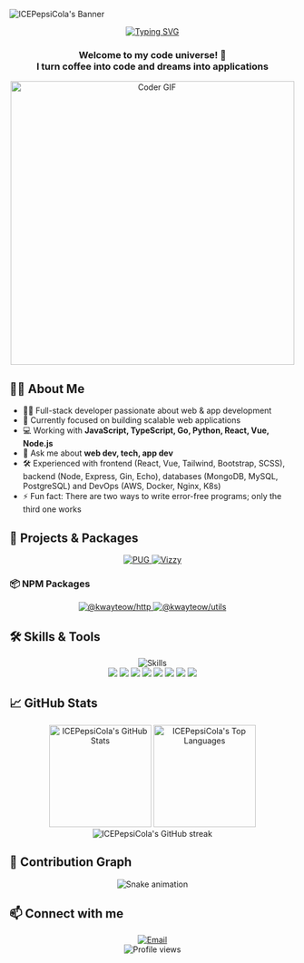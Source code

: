 ![ICEPepsiCola's Banner](https://raw.githubusercontent.com/halfrost/halfrost/master/icons/header_.png)

<div align="center">
  <a href="https://git.io/typing-svg"><img src="https://readme-typing-svg.demolab.com?font=Fira+Code&weight=700&size=30&pause=1000&color=2986CC&center=true&vCenter=true&random=false&width=800&lines=Hi+there%2C+I'm+ICEPepsiCola;Welcome+to+my+GitHub+space!;Full-stack+Developer;Passionate+about+coding+%26+building+awesome+apps" alt="Typing SVG" /></a>
</div>

<h3 align="center">
  Welcome to my code universe! 🌟 <br>
  I turn coffee into code and dreams into applications
</h3>

<div align="center">
  <img src="https://media.giphy.com/media/SWoSkN6DxTszqIKEqv/giphy.gif" alt="Coder GIF" width="500">
</div>

## 👨‍💻 About Me

- 👨‍💻 Full-stack developer passionate about web & app development
- 🔭 Currently focused on building scalable web applications
- 💻 Working with **JavaScript, TypeScript, Go, Python, React, Vue, Node.js**
- 💬 Ask me about **web dev, tech, app dev**
- 🛠️ Experienced with frontend (React, Vue, Tailwind, Bootstrap, SCSS), backend (Node, Express, Gin, Echo), databases (MongoDB, MySQL, PostgreSQL) and DevOps (AWS, Docker, Nginx, K8s)
- ⚡ Fun fact: There are two ways to write error-free programs; only the third one works

## 🚀 Projects & Packages

<div align="center">
  <a href="https://icepepsicola.github.io/pug/" target="_blank">
    <img src="https://img.shields.io/badge/PUG-181717?style=for-the-badge&logo=github&logoColor=white" alt="PUG" />
  </a>
  <a href="https://github.com/ICEPepsiCola/vizzy" target="_blank">
    <img src="https://img.shields.io/badge/Vizzy-181717?style=for-the-badge&logo=github&logoColor=white" alt="Vizzy" />
  </a>
</div>

### 📦 NPM Packages

<div align="center">
  <a href="https://www.npmjs.com/package/@kwayteow/http" target="_blank">
    <img src="https://img.shields.io/npm/v/@kwayteow/http.svg?style=for-the-badge&logo=npm&color=CB3837" alt="@kwayteow/http" />
  </a>
  <a href="https://www.npmjs.com/package/@kwayteow/utils" target="_blank">
    <img src="https://img.shields.io/npm/v/@kwayteow/utils.svg?style=for-the-badge&logo=npm&color=CB3837" alt="@kwayteow/utils" />
  </a>
</div>

## 🛠️ Skills & Tools

<div align="center">
  <img src="https://skillicons.dev/icons?i=js,ts,go,nodejs,react,vue,mongodb,git,docker,kubernetes" alt="Skills" />
</div>

<div align="center">
  <img src="https://img.shields.io/badge/Node.js-43853d?style=for-the-badge&logo=node.js&logoColor=white" />
  <img src="https://img.shields.io/badge/Go-72b4dd?style=for-the-badge&logo=go&logoColor=white" />
  <img src="https://img.shields.io/badge/React-61DAFB?style=for-the-badge&logo=react&logoColor=black" />
  <img src="https://img.shields.io/badge/Vue-4FC08D?style=for-the-badge&logo=vue.js&logoColor=white" />
  <img src="https://img.shields.io/badge/HTML5-E34F26?style=for-the-badge&logo=html5&logoColor=white" />
  <img src="https://img.shields.io/badge/TypeScript-007ACC?style=for-the-badge&logo=typescript&logoColor=white" />
  <img src="https://img.shields.io/badge/Git-F05032?style=for-the-badge&logo=git&logoColor=white" />
  <img src="https://img.shields.io/badge/Docker-2496ED?style=for-the-badge&logo=docker&logoColor=white" />
</div>

## 📈 GitHub Stats

<div align="center">
  <img src="https://github-readme-stats-git-masterrstaa-rickstaa.vercel.app/api?username=ICEPepsiCola&show_icons=true&theme=react&count_private=true&include_all_commits=true&hide_border=true&hide_rank=true" alt="ICEPepsiCola's GitHub Stats" height="180em" />
  <img src="https://github-readme-stats-git-masterrstaa-rickstaa.vercel.app/api/top-langs/?username=ICEPepsiCola&layout=compact&theme=react&hide=html,c%2B%2B,c,objective-c&langs_count=10&hide_border=true" alt="ICEPepsiCola's Top Languages" height="180em" />
</div>

<div align="center">
  <img src="https://github-readme-streak-stats.herokuapp.com/?user=ICEPepsiCola&theme=react&hide_border=true" alt="ICEPepsiCola's GitHub streak" />
</div>

<!-- <div align="center">
  <img src="https://github-profile-trophy.vercel.app/?username=ICEPepsiCola&theme=darkhub&no-frame=true&row=1&column=7" alt="trophy" />
</div> -->

## 🐍 Contribution Graph

<div align="center">
  <img src="https://icepepsicola.github.io/ICEPepsiCola/github-contribution-grid-snake.svg" alt="Snake animation" />
</div>

## 📫 Connect with me

<div align="center">
  <a href="mailto:icepepsicola@foxmail.com">
    <img src="https://img.shields.io/badge/Email-D14836?style=for-the-badge&logo=gmail&logoColor=white" alt="Email" />
  </a>
</div>

<div align="center">
  <img src="https://komarev.com/ghpvc/?username=ICEPepsiCola&style=flat-square&color=blue" alt="Profile views" />
</div>

<!--
✨ Fun fact: The hidden message in your code might be the most elegant solution.
--> 